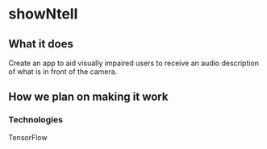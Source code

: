 # showNtell

## What it does

Create an app to aid visually impaired users to receive an audio description of what is in front of the camera.

## How we plan on making it work

### Technologies

TensorFlow  
